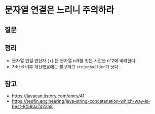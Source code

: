 # 문자열 연결은 느리니 주의하라



## 질문



## 정리

- 문자열 연결 연산자 (+) 는 문자열 n개를 잇는 시간은 n^2에 비례한다.
- 자바 6 이후 개선했음에도 불구하고 `stringbuilder`가 낫다..



## 참고

- https://javacan.tistory.com/entry/41
- https://redfin.engineering/java-string-concatenation-which-way-is-best-8f590a7d22a8

